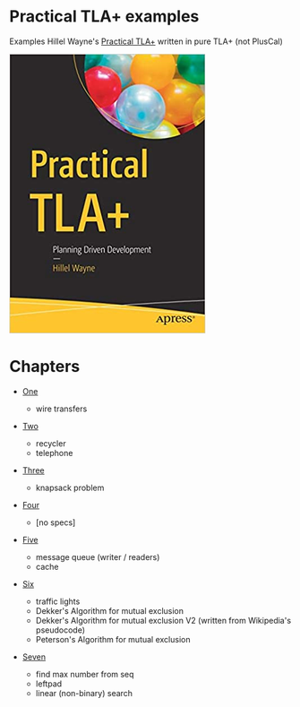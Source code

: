# Practical TLA+ examples

Examples Hillel Wayne's [Practical TLA+](https://www.amazon.com/Practical-TLA-Planning-Driven-Development/dp/1484238281)
written in pure TLA+ (not PlusCal)

![book cover](./resources/cover.jpg)

# Chapters

* [One](./c1/)
  * wire transfers

* [Two](./c2/)
  * recycler
  * telephone

* [Three](./c3/)
  * knapsack problem

* [Four](./c4/)
  * [no specs]

* [Five](./c5/)
  * message queue (writer / readers)
  * cache

* [Six](./c6/)
  * traffic lights
  * Dekker's Algorithm for mutual exclusion
  * Dekker's Algorithm for mutual exclusion V2 (written from Wikipedia's pseudocode)
  * Peterson's Algorithm for mutual exclusion

* [Seven](./c7)
  * find max number from seq
  * leftpad
  * linear (non-binary) search
